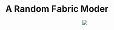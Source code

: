 # A Random Fabric Moder
<p align="center">
  <a href="https://skillicons.dev">
    <img src="https://skillicons.dev/icons?i=discord,java,py,js" />
  </a>
</p>

<!--
**Kassumii/Kassumii** is a ✨ _special_ ✨ repository because its `README.md` (this file) appears on your GitHub profile.

Here are some ideas to get you started:

- 🔭 I’m currently working on ...
- 🌱 I’m currently learning ...
- 👯 I’m looking to collaborate on ...
- 🤔 I’m looking for help with ...
- 💬 Ask me about ...
- 📫 How to reach me: ...
- 😄 Pronouns: ...
- ⚡ Fun fact: ...
-->
